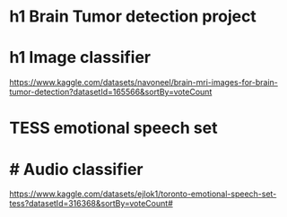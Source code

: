 # h1 Brain Tumor detection project
# h1 Image classifier
https://www.kaggle.com/datasets/navoneel/brain-mri-images-for-brain-tumor-detection?datasetId=165566&sortBy=voteCount

# TESS emotional speech set
# # Audio classifier
https://www.kaggle.com/datasets/ejlok1/toronto-emotional-speech-set-tess?datasetId=316368&sortBy=voteCount# 

